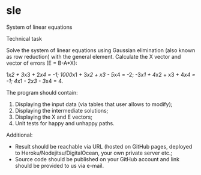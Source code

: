 sle
===

System of linear equations

Technical task

Solve the system of linear equations using Gaussian elimination (also known as row reduction) with the general element.
Calculate the X vector and vector of errors (E = B-A*X):

1*x2 + 3*x3 + 2*x4 = -1;
1000*x1 + 3*x2 + x3 - 5*x4 = -2;
-3*x1 + 4*x2 + x3 + 4*x4 = -1;
4*x1 - 2*x3 - 3*x4 = 4.

The program should contain:
1. Displaying the input data (via tables that user allows to modify);
2. Displaying the intermediate solutions;
3. Displaying the X and E vectors;
3. Unit tests for happy and unhappy paths.
 
Additional:
- Result should be reachable via URL (hosted on GitHub pages, deployed to Heroku/Nodejitsu/DigitalOcean, your own private server etc.;
- Source code should be published on your GitHub account and link should be provided to us via e-mail.
 
